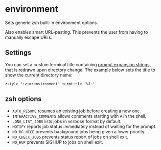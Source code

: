 environment
===========

Sets generic zsh built-in environment options.

Also enables smart URL-pasting. This prevents the user from having to manually escape URLs.

Settings
--------

You can set a custom terminal title containing [prompt expansion
strings](http://zsh.sourceforge.net/Doc/Release/Prompt-Expansion.html#Simple-Prompt-Escapes),
that is redrawn upon directory change. The example below sets the title to show
the current directory name:

    zstyle ':zim:environment' termtitle '%1~'

zsh options
-----------

  * `AUTO_RESUME` resumes an existing job before creating a new one.
  * `INTERACTIVE_COMMENTS` allows comments starting with `#` in the shell.
  * `LONG_LIST_JOBS` lists jobs in verbose format by default.
  * `NOTIFY` reports job status immediately instead of waiting for the prompt.
  * `NO_BG_NICE` prevents background jobs being given a lower priority.
  * `NO_CHECK_JOBS` prevents status report of jobs on shell exit.
  * `NO_HUP` prevents SIGHUP to jobs on shell exit.
